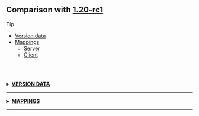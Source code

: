 ## Comparison with [1.20-rc1](https://github.com/PixiGeko/Minecraft-generated-data/tree/1.20-rc1)

> [!TIP]
> - [Version data](#version-data)
> - [Mappings](#mappings)
>   - [Server](#server-mappings)
>   - [Client](#client-mappings)

<br/><br/>
<details><summary><b><ins>VERSION DATA</ins></b><a name="version-data"></a></summary>
<br/>
<table><tr><th></th><th align="left">1.20-rc1</th><th>1.20</th></tr><tr><td>World version</td><td><pre>3462</pre></td><td><pre>3463</pre></td></tr><tr><td>Protocol version</td><td><pre>1073741965</pre></td><td><pre>763</pre></td></tr></table>
</details>
<hr/>
<details><summary><b><ins>MAPPINGS</ins></b><a name="mappings"></a></summary>
<br/>
<h2>Server<a name="server-mappings"></a></h2>
<h2>Client<a name="client-mappings"></a></h2>
</details>
<hr/>